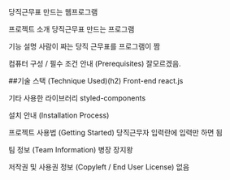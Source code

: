 당직근무표 만드는 웹프로그램

프로젝트 소개
당직근무표 만드는 프로그램

기능 설명
사람이 짜는 당직 근무표를 프로그램이 짬

컴퓨터 구성 / 필수 조건 안내 (Prerequisites)
잘모르겠음.

##기술 스택 (Technique Used)(h2)
Front-end
react.js

기타 사용한 라이브러리
styled-components

설치 안내 (Installation Process)


프로젝트 사용법 (Getting Started)
당직근무자 입력란에 입력만 하면 됨



팀 정보 (Team Information)
병장 장지왕 

저작권 및 사용권 정보 (Copyleft / End User License)
없음
